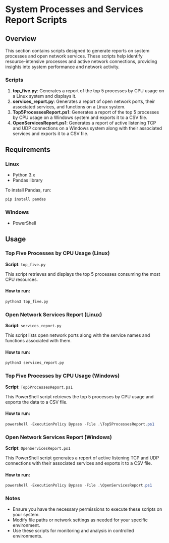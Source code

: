 # System Processes and Services Report Scripts

## Overview

This section contains scripts designed to generate reports on system processes and open network services. These scripts help identify resource-intensive processes and active network connections, providing insights into system performance and network activity.

### Scripts

1. **top_five.py**: Generates a report of the top 5 processes by CPU usage on a Linux system and displays it.
2. **services_report.py**: Generates a report of open network ports, their associated services, and functions on a Linux system.
3. **Top5ProcessesReport.ps1**: Generates a report of the top 5 processes by CPU usage on a Windows system and exports it to a CSV file.
4. **OpenServicesReport.ps1**: Generates a report of active listening TCP and UDP connections on a Windows system along with their associated services and exports it to a CSV file.

## Requirements

### Linux

- Python 3.x
- Pandas library

To install Pandas, run:
```bash
pip install pandas
```

### Windows

- PowerShell

## Usage

### Top Five Processes by CPU Usage (Linux)

**Script**: `top_five.py`

This script retrieves and displays the top 5 processes consuming the most CPU resources.

#### How to run:

```bash
python3 top_five.py
```

### Open Network Services Report (Linux)

**Script**: `services_report.py`

This script lists open network ports along with the service names and functions associated with them.

#### How to run:

```bash
python3 services_report.py
```

### Top Five Processes by CPU Usage (Windows)

**Script**: `Top5ProcessesReport.ps1`

This PowerShell script retrieves the top 5 processes by CPU usage and exports the data to a CSV file.

#### How to run:

```powershell
powershell -ExecutionPolicy Bypass -File .\Top5ProcessesReport.ps1
```

### Open Network Services Report (Windows)

**Script**: `OpenServicesReport.ps1`

This PowerShell script generates a report of active listening TCP and UDP connections with their associated services and exports it to a CSV file.

#### How to run:

```powershell
powershell -ExecutionPolicy Bypass -File .\OpenServicesReport.ps1
```

### Notes

- Ensure you have the necessary permissions to execute these scripts on your system.
- Modify file paths or network settings as needed for your specific environment.
- Use these scripts for monitoring and analysis in controlled environments.
